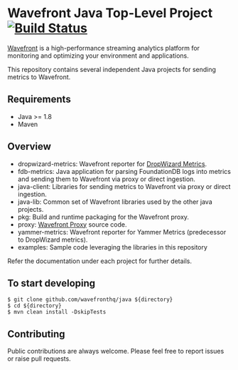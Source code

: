 # Wavefront Java Top-Level Project [![Build Status](https://travis-ci.org/wavefrontHQ/java.svg?branch=master)](https://travis-ci.org/wavefrontHQ/java)

[Wavefront](https://docs.wavefront.com/) is a high-performance streaming analytics platform for monitoring and optimizing your environment and applications.

This repository contains several independent Java projects for sending metrics to Wavefront.

## Requirements
  * Java >= 1.8
  * Maven

## Overview
  * dropwizard-metrics: Wavefront reporter for [DropWizard Metrics](https://metrics.dropwizard.io).
  * fdb-metrics: Java application for parsing FoundationDB logs into metrics and sending them to Wavefront via proxy or direct ingestion.
  * java-client: Libraries for sending metrics to Wavefront via proxy or direct ingestion.
  * java-lib: Common set of Wavefront libraries used by the other java projects.
  * pkg: Build and runtime packaging for the Wavefront proxy.
  * proxy: [Wavefront Proxy](https://docs.wavefront.com/proxies.html) source code.
  * yammer-metrics: Wavefront reporter for Yammer Metrics (predecessor to DropWizard metrics).
  * examples: Sample code leveraging the libraries in this repository

  Refer the documentation under each project for further details.

## To start developing

```
$ git clone github.com/wavefronthq/java ${directory}
$ cd ${directory}
$ mvn clean install -DskipTests
```

## Contributing
Public contributions are always welcome. Please feel free to report issues or raise pull requests.
